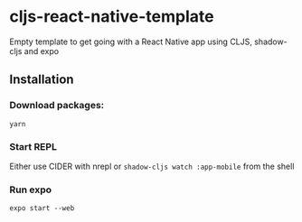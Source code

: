 # cljs-react-native-template
Empty template to get going with a React Native app using CLJS, shadow-cljs and expo

## Installation
### Download packages:
`yarn`
### Start REPL
Either use CIDER with nrepl or `shadow-cljs watch :app-mobile` from the shell
### Run expo
`expo start --web`
